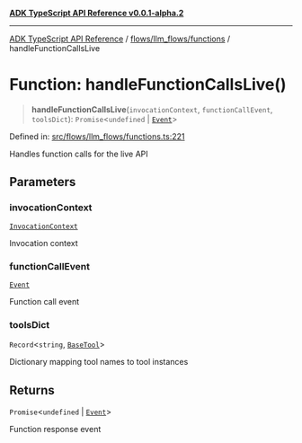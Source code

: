 [**ADK TypeScript API Reference v0.0.1-alpha.2**](../../../../README.md)

***

[ADK TypeScript API Reference](../../../../modules.md) / [flows/llm\_flows/functions](../README.md) / handleFunctionCallsLive

# Function: handleFunctionCallsLive()

> **handleFunctionCallsLive**(`invocationContext`, `functionCallEvent`, `toolsDict`): `Promise`\<`undefined` \| [`Event`](../../../../events/Event/classes/Event.md)\>

Defined in: [src/flows/llm\_flows/functions.ts:221](https://github.com/njraladdin/adk-typescript/blob/main/src/flows/llm_flows/functions.ts#L221)

Handles function calls for the live API

## Parameters

### invocationContext

[`InvocationContext`](../../../../agents/InvocationContext/classes/InvocationContext.md)

Invocation context

### functionCallEvent

[`Event`](../../../../events/Event/classes/Event.md)

Function call event

### toolsDict

`Record`\<`string`, [`BaseTool`](../../../../tools/BaseTool/classes/BaseTool.md)\>

Dictionary mapping tool names to tool instances

## Returns

`Promise`\<`undefined` \| [`Event`](../../../../events/Event/classes/Event.md)\>

Function response event
